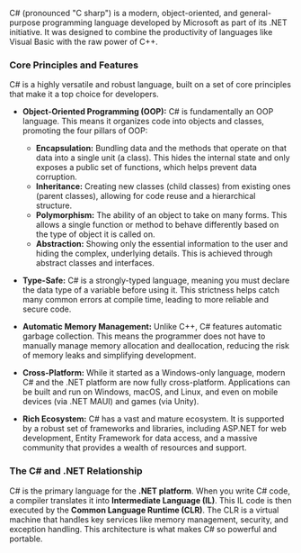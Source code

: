 
C# (pronounced "C sharp") is a modern, object-oriented, and general-purpose programming language developed by Microsoft as part of its .NET initiative. It was designed to combine the productivity of languages like Visual Basic with the raw power of C++.

### Core Principles and Features

C# is a highly versatile and robust language, built on a set of core principles that make it a top choice for developers.

* **Object-Oriented Programming (OOP):** C# is fundamentally an OOP language. This means it organizes code into objects and classes, promoting the four pillars of OOP:
    * **Encapsulation:** Bundling data and the methods that operate on that data into a single unit (a class). This hides the internal state and only exposes a public set of functions, which helps prevent data corruption.
    * **Inheritance:** Creating new classes (child classes) from existing ones (parent classes), allowing for code reuse and a hierarchical structure.
    * **Polymorphism:** The ability of an object to take on many forms. This allows a single function or method to behave differently based on the type of object it is called on.
    * **Abstraction:** Showing only the essential information to the user and hiding the complex, underlying details. This is achieved through abstract classes and interfaces.

* **Type-Safe:** C# is a strongly-typed language, meaning you must declare the data type of a variable before using it. This strictness helps catch many common errors at compile time, leading to more reliable and secure code.

* **Automatic Memory Management:** Unlike C++, C# features automatic garbage collection. This means the programmer does not have to manually manage memory allocation and deallocation, reducing the risk of memory leaks and simplifying development.

* **Cross-Platform:** While it started as a Windows-only language, modern C# and the .NET platform are now fully cross-platform. Applications can be built and run on Windows, macOS, and Linux, and even on mobile devices (via .NET MAUI) and games (via Unity).

* **Rich Ecosystem:** C# has a vast and mature ecosystem. It is supported by a robust set of frameworks and libraries, including ASP.NET for web development, Entity Framework for data access, and a massive community that provides a wealth of resources and support.

### The C# and .NET Relationship

C# is the primary language for the **.NET platform**. When you write C# code, a compiler translates it into **Intermediate Language (IL)**. This IL code is then executed by the **Common Language Runtime (CLR)**. The CLR is a virtual machine that handles key services like memory management, security, and exception handling. This architecture is what makes C# so powerful and portable.

